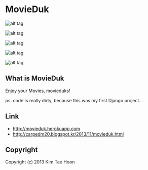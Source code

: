 # MovieDuk #

![alt tag](http://4.bp.blogspot.com/-LbaYXUqi7PM/UvxLaLh5kkI/AAAAAAAACP0/_ZlRiReBZn0/s1600/1.png)

![alt tag](http://1.bp.blogspot.com/-KNF8lawYw1A/UvxLaxTYetI/AAAAAAAACQA/N0lniJ-eepE/s1600/5.png)

![alt tag](http://4.bp.blogspot.com/-ozm9VppuDP4/UvxLaG9n33I/AAAAAAAACPw/QNBUyg7Tm0c/s1600/2.png)

![alt tag](http://3.bp.blogspot.com/-TyqccQFboRY/UvxLa__wn1I/AAAAAAAACQI/_OQCGgMFDl4/s1600/3.png)

![alt tag](http://3.bp.blogspot.com/--YM1PiYI9Yo/UvxLa3ON-3I/AAAAAAAACQE/Ta0SZnikzb8/s1600/4.png)

## What is MovieDuk ##

Enjoy your Movies, movieduks!

ps. code is really dirty, because this was my first Django project...


## Link ##

- http://movieduk.herokuapp.com
- http://carpedm20.blogspot.kr/2013/11/movieduk.html


## Copyright ##

Copyright (c) 2013 Kim Tae Hoon
